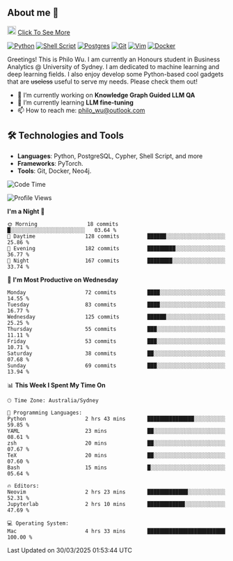 ## About me 🤗

<a href="#"><img src="https://media.giphy.com/media/hvRJCLFzcasrR4ia7z/giphy.gif" width="20px" height="20px"></a> [Click To See More](https://codeboyphilo.github.io)

[![Python](https://img.shields.io/badge/python-3670A0?style=for-the-badge&logo=python&logoColor=ffdd54)](#)
[![Shell Script](https://img.shields.io/badge/shell_script-%23121011.svg?style=for-the-badge&logo=gnu-bash&logoColor=white)](#)
[![Postgres](https://img.shields.io/badge/postgres-%23316192.svg?style=for-the-badge&logo=postgresql&logoColor=white)](#)
[![Git](https://img.shields.io/badge/git-%23F05033.svg?style=for-the-badge&logo=git&logoColor=white)](#)
[![Vim](https://img.shields.io/badge/VIM-%2311AB00.svg?style=for-the-badge&logo=vim&logoColor=white)](#)
[![Docker](https://img.shields.io/badge/docker-%230db7ed.svg?style=for-the-badge&logo=docker&logoColor=white)](#)

Greetings! This is Philo Wu. I am currently an Honours student in Business Analytics \@ University of Sydney. I am dedicated to machine learning and deep learning fields. I also enjoy develop some Python-based cool gadgets that are ~~useless~~ useful to serve my needs. Please check them out!

- 🔭 I’m currently working on **Knowledge Graph Guided LLM QA**
- 🌱 I’m currently learning **LLM fine-tuning**
- 📫 How to reach me: philo_wu@outlook.com

## 🛠 Technologies and Tools
- **Languages**: Python, PostgreSQL, Cypher, Shell Script, and more
- **Frameworks**: PyTorch.
- **Tools**: Git, Docker, Neo4j.

<!--START_SECTION:waka-->
![Code Time](http://img.shields.io/badge/Code%20Time-719%20hrs%2047%20mins-blue)

![Profile Views](http://img.shields.io/badge/Profile%20Views-0-blue)

**I'm a Night 🦉** 

```text
🌞 Morning                18 commits          █░░░░░░░░░░░░░░░░░░░░░░░░   03.64 % 
🌆 Daytime                128 commits         ██████░░░░░░░░░░░░░░░░░░░   25.86 % 
🌃 Evening                182 commits         █████████░░░░░░░░░░░░░░░░   36.77 % 
🌙 Night                  167 commits         ████████░░░░░░░░░░░░░░░░░   33.74 % 
```
📅 **I'm Most Productive on Wednesday** 

```text
Monday                   72 commits          ████░░░░░░░░░░░░░░░░░░░░░   14.55 % 
Tuesday                  83 commits          ████░░░░░░░░░░░░░░░░░░░░░   16.77 % 
Wednesday                125 commits         ██████░░░░░░░░░░░░░░░░░░░   25.25 % 
Thursday                 55 commits          ███░░░░░░░░░░░░░░░░░░░░░░   11.11 % 
Friday                   53 commits          ███░░░░░░░░░░░░░░░░░░░░░░   10.71 % 
Saturday                 38 commits          ██░░░░░░░░░░░░░░░░░░░░░░░   07.68 % 
Sunday                   69 commits          ███░░░░░░░░░░░░░░░░░░░░░░   13.94 % 
```


📊 **This Week I Spent My Time On** 

```text
🕑︎ Time Zone: Australia/Sydney

💬 Programming Languages: 
Python                   2 hrs 43 mins       ███████████████░░░░░░░░░░   59.85 % 
YAML                     23 mins             ██░░░░░░░░░░░░░░░░░░░░░░░   08.61 % 
zsh                      20 mins             ██░░░░░░░░░░░░░░░░░░░░░░░   07.67 % 
TeX                      20 mins             ██░░░░░░░░░░░░░░░░░░░░░░░   07.60 % 
Bash                     15 mins             █░░░░░░░░░░░░░░░░░░░░░░░░   05.64 % 

🔥 Editors: 
Neovim                   2 hrs 23 mins       █████████████░░░░░░░░░░░░   52.31 % 
Jupyterlab               2 hrs 10 mins       ████████████░░░░░░░░░░░░░   47.69 % 

💻 Operating System: 
Mac                      4 hrs 33 mins       █████████████████████████   100.00 % 
```


 Last Updated on 30/03/2025 01:53:44 UTC
<!--END_SECTION:waka-->
